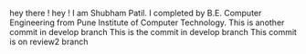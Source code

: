 hey there !
hey ! I am Shubham Patil. I completed by B.E. Computer Engineering from Pune Institute of Computer Technology.
This is another commit in develop branch
This is the commit in develop branch
This commit is on review2 branch
